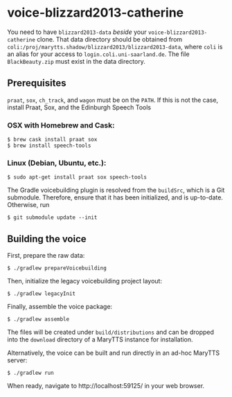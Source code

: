 # voice-blizzard2013-catherine

You need to have `blizzard2013-data` *beside* your `voice-blizzard2013-catherine` clone.
That data directory should be obtained from `coli:/proj/marytts.shadow/blizzard2013/blizzard2013-data`, where `coli` is an alias for your access to `login.coli.uni-saarland.de`.
The file `BlackBeauty.zip` must exist in the data directory.

## Prerequisites

`praat`, `sox`, `ch_track`, and `wagon` must be on the `PATH`.
If this is not the case, install Praat, Sox, and the Edinburgh Speech Tools

### OSX with Homebrew and Cask:
```
$ brew cask install praat sox
$ brew install speech-tools
```

### Linux (Debian, Ubuntu, etc.):
```
$ sudo apt-get install praat sox speech-tools
```

The Gradle voicebuilding plugin is resolved from the `buildSrc`, which is a Git submodule.
Therefore, ensure that it has been initialized, and is up-to-date.
Otherwise, run
```
$ git submodule update --init
```

## Building the voice

First, prepare the raw data:
```
$ ./gradlew prepareVoicebuilding
```

Then, initialize the legacy voicebuilding project layout:
```
$ ./gradlew legacyInit
```

Finally, assemble the voice package:
```
$ ./gradlew assemble
```
The files will be created under `build/distributions` and can be dropped into the `download` directory of a MaryTTS instance for installation.

Alternatively, the voice can be built and run directly in an ad-hoc MaryTTS server:
```
$ ./gradlew run
```
When ready, navigate to http://localhost:59125/ in your web browser.
